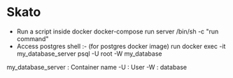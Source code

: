 # Skato

- Run a script inside docker
  docker-compose run server /bin/sh -c "run command"
- Access postgres shell :-
  (for postgres docker image)
  run docker exec -it my_database_server psql -U root -W my_database

my_database_server : Container name
-U : User
-W : database
